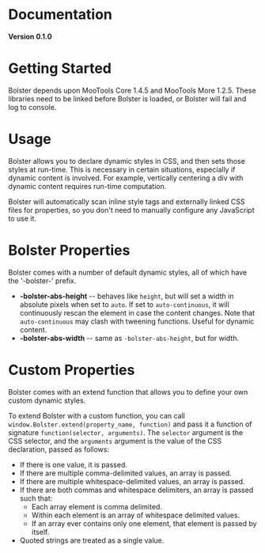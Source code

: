 Documentation
=============
**Version 0.1.0**

Getting Started
===============
Bolster depends upon MooTools Core 1.4.5 and MooTools More 1.2.5. These libraries need to be linked before Bolster is loaded, or Bolster will fail and log to console.

Usage
=====
Bolster allows you to declare dynamic styles in CSS, and then sets those styles at run-time. This is necessary in certain situations, especially if dynamic content is involved. For example, vertically centering a div with dynamic content requires run-time computation.

Bolster will automatically scan inline style tags and externally linked CSS files for properties, so you don't need to manually configure any JavaScript to use it.

Bolster Properties
==================
Bolster comes with a number of default dynamic styles, all of which have the '-bolster-' prefix.

* **-bolster-abs-height** -- behaves like `height`, but will set a width in absolute pixels when set to `auto`. If set to `auto-continuous`, it will continuously rescan the element in case the content changes. Note that `auto-continuous` may clash with tweening functions. Useful for dynamic content.
* **-bolster-abs-width** -- same as `-bolster-abs-height`, but for width. 

Custom Properties
=================
Bolster comes with an extend function that allows you to define your own custom dynamic styles.

To extend Bolster with a custom function, you can call `window.Bolster.extend(property_name, function)` and pass it a function of signature `function(selector, arguments)`. The `selector` argument is the CSS selector, and the `arguments` argument is the value of the CSS declaration, passed as follows:
* If there is one value, it is passed.
* If there are multiple comma-delimited values, an array is passed.
* If there are multiple whitespace-delimited values, an array is passed.
* If there are both commas and whitespace delimiters, an array is passed such that:
	* Each array element is comma delimited.
	* Within each element is an array of whitespace delimited values.
	* If an array ever contains only one element, that element is passed by itself.
* Quoted strings are treated as a single value.

